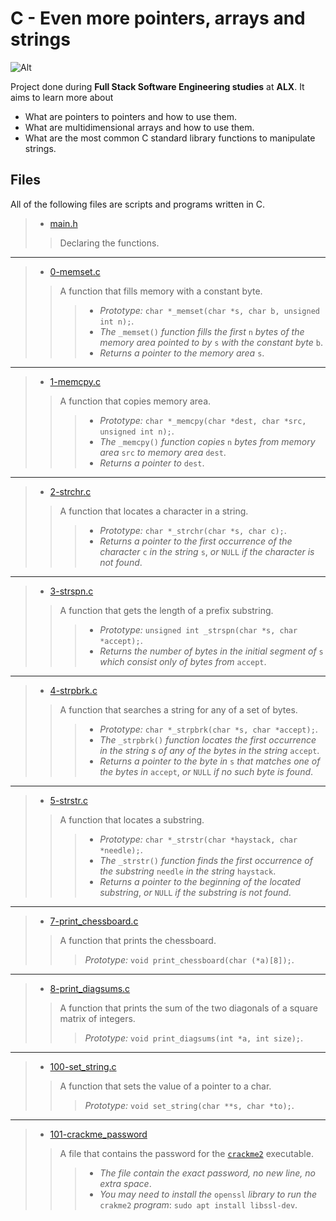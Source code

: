 # C - Even more pointers, arrays and strings

![Alt](https://s3.amazonaws.com/intranet-projects-files/holbertonschool-low_level_programming/218/58fe6b229144b7fe5ebe88afe9ff5cabe2dd0863e1e79b2d02b4103c30b465dd.jpg "meme ^_^")

Project done during **Full Stack Software Engineering studies** at **ALX**. It aims to learn more about

* What are pointers to pointers and how to use them.
* What are multidimensional arrays and how to use them.
* What are the most common C standard library functions to manipulate strings.

## Files

All of the following files are scripts and programs written in C.

> * [main.h](https://github.com/Moh-A-Mahdi/alx-low_level_programming/blob/master/0x06-pointers_arrays_strings/main.h)
>
>> Declaring the functions.
------------------

> * [0-memset.c](https://github.com/Moh-A-Mahdi/alx-low_level_programming/blob/master/0x07-pointers_arrays_strings/0-memset.c)
>
>> A function that fills memory with a constant byte.
>>>
>>> * _Prototype:_ `char *_memset(char *s, char b, unsigned int n);`.
>>> * _The_ `_memset()` _function fills the first_ `n` _bytes of the memory area pointed to by_ `s` _with the constant byte_ `b`.
>>> * _Returns a pointer to the memory area_ `s`.

------------------

> * [1-memcpy.c](https://github.com/Moh-A-Mahdi/alx-low_level_programming/blob/master/0x07-pointers_arrays_strings/1-memcpy.c)
>
>> A function that copies memory area.
>>>
>>> * _Prototype:_ `char *_memcpy(char *dest, char *src, unsigned int n);`.
>>> * _The_ `_memcpy()` _function copies_ `n` _bytes from memory area_ `src` _to memory area_ `dest`.
>>> * _Returns a pointer to_ `dest`.

------------------

> * [2-strchr.c](https://github.com/Moh-A-Mahdi/alx-low_level_programming/blob/master/0x07-pointers_arrays_strings/2-strchr.c)
>
>> A function that locates a character in a string.
>>>
>>> * _Prototype:_ `char *_strchr(char *s, char c);`.
>>> * _Returns a pointer to the first occurrence of the character_ `c` _in the string_ `s`, _or_ `NULL` _if the character is not found_.

------------------

> * [3-strspn.c](https://github.com/Moh-A-Mahdi/alx-low_level_programming/blob/master/0x07-pointers_arrays_strings/3-strspn.c)
>
>> A function that gets the length of a prefix substring.
>>>
>>> * _Prototype:_ `unsigned int _strspn(char *s, char *accept);`.
>>> * _Returns the number of bytes in the initial segment of_ `s` _which consist only of bytes from_ `accept`.

------------------

> * [4-strpbrk.c](https://github.com/Moh-A-Mahdi/alx-low_level_programming/blob/master/0x07-pointers_arrays_strings/4-strpbrk.c)
>
>> A function that searches a string for any of a set of bytes.
>>>
>>> * _Prototype:_ `char *_strpbrk(char *s, char *accept);`.
>>> * _The_ `_strpbrk()` _function locates the first occurrence in the string s of any of the bytes in the string_ `accept`.
>>> * _Returns a pointer to the byte in_ `s` _that matches one of the bytes in_ `accept`, _or_ `NULL` _if no such byte is found_.

------------------

> * [5-strstr.c](https://github.com/Moh-A-Mahdi/alx-low_level_programming/blob/master/0x07-pointers_arrays_strings/5-strstr.c)
>
>> A function that locates a substring.
>>>
>>> * _Prototype:_ `char *_strstr(char *haystack, char *needle);`.
>>> * _The_ `_strstr()` _function finds the first occurrence of the substring_ `needle` _in the string_ `haystack`.
>>> * _Returns a pointer to the beginning of the located substring_, _or_ `NULL` _if the substring is not found_.

------------------

> * [7-print_chessboard.c](https://github.com/Moh-A-Mahdi/alx-low_level_programming/blob/master/0x07-pointers_arrays_strings/7-print_chessboard.c)
>
>> A function that prints the chessboard.
>>> _Prototype:_ `void print_chessboard(char (*a)[8]);`.
------------------

> * [8-print_diagsums.c](https://github.com/Moh-A-Mahdi/alx-low_level_programming/blob/master/0x07-pointers_arrays_strings/8-print_diagsums.c)
>
>> A function that prints the sum of the two diagonals of a square matrix of integers.
>>> _Prototype:_ `void print_diagsums(int *a, int size);`.
------------------

> * [100-set_string.c](https://github.com/Moh-A-Mahdi/alx-low_level_programming/blob/master/0x07-pointers_arrays_strings/100-set_string.c)
>
>> A function that sets the value of a pointer to a char.
>>> _Prototype:_ `void set_string(char **s, char *to);`.
------------------

> * [101-crackme_password](https://github.com/Moh-A-Mahdi/alx-low_level_programming/blob/master/0x07-pointers_arrays_strings/101-crackme_password)
>
>> A file that contains the password for the [`crackme2`](https://github.com/holbertonschool/0x06.c) executable.
>>>
>>> * _The file contain the exact password, no new line, no extra space_.
>>> * _You may need to install the_ `openssl` _library to run the_ `crakme2` _program_: `sudo apt install libssl-dev`.
